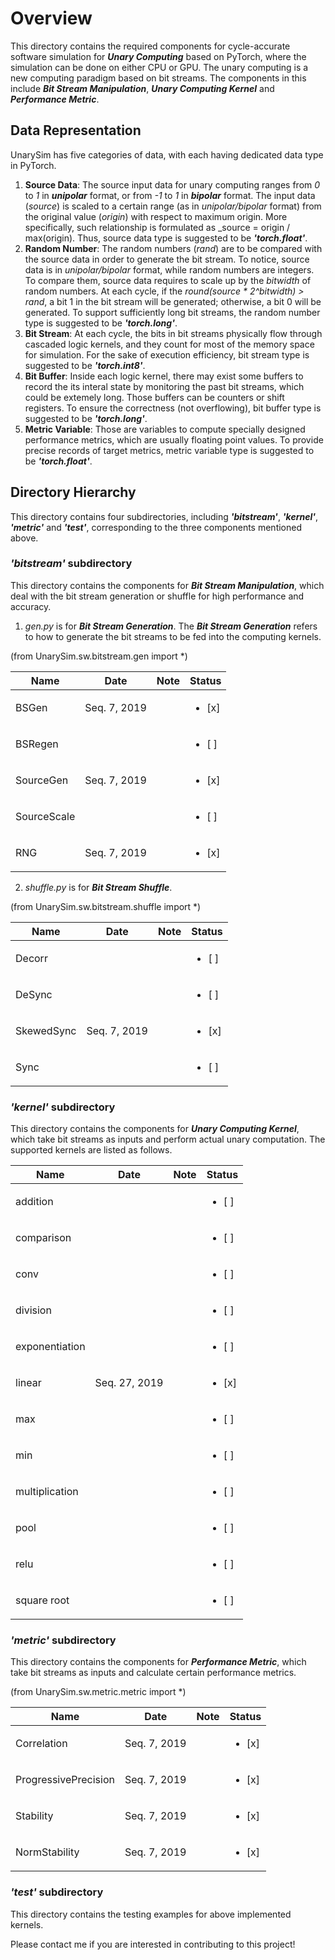 # Overview
This directory contains the required components for cycle-accurate software simulation for _**Unary Computing**_ based on PyTorch, where the simulation can be done on either CPU or GPU. The unary computing is a new computing paradigm based on bit streams.
The components in this include _**Bit Stream Manipulation**_, _**Unary Computing Kernel**_ and _**Performance Metric**_.

## Data Representation
UnarySim has five categories of data, with each having dedicated data type in PyTorch.
1. **Source Data**: The source input data for unary computing ranges from _0_ to _1_ in _**unipolar**_ format, or from _-1_ to _1_ in _**bipolar**_ format. The input data (_source_) is scaled to a certain range (as in _unipolar/bipolar_ format) from the original value (_origin_) with respect to maximum origin. More specifically, such relationship is formulated as _source = origin / max(origin). Thus, source data type is suggested to be _**'torch.float'**_.
2. **Random Number**: The random numbers (_rand_) are to be compared with the source data in order to generate the bit stream. To notice, source data is in _unipolar/bipolar_ format, while random numbers are integers. To compare them, source data requires to scale up by the _bitwidth_ of random numbers. At each cycle, if the _round(source * 2^bitwidth) > rand_, a bit 1 in the bit stream will be generated; otherwise, a bit 0 will be generated. To support sufficiently long bit streams, the random number type is suggested to be _**'torch.long'**_.
3. **Bit Stream**: At each cycle, the bits in bit streams physically flow through cascaded logic kernels, and they count for most of the memory space for simulation. For the sake of execution efficiency, bit stream type is suggested to be _**'torch.int8'**_.
4. **Bit Buffer**: Inside each logic kernel, there may exist some buffers to record the its interal state by monitoring the past bit streams, which could be extemely long. Those buffers can be counters or shift registers. To ensure the correctness (not overflowing), bit buffer type is suggested to be _**'torch.long'**_.
5. **Metric Variable**: Those are variables to compute specially designed performance metrics, which are usually floating point values. To provide precise records of target metrics, metric variable type is suggested to be _**'torch.float'**_.

## Directory Hierarchy
This directory contains four subdirectories, including _**'bitstream'**_, _**'kernel'**_,  _**'metric'**_ and _**'test'**_, corresponding to the three components mentioned above.

### _'bitstream'_ subdirectory
This directory contains the components for _**Bit Stream Manipulation**_, which deal with the bit stream generation or shuffle for high performance and accuracy.

1. _gen.py_ is for _**Bit Stream Generation**_. The _**Bit Stream Generation**_ refers to how to generate the bit streams to be fed into the computing kernels.

(from UnarySim.sw.bitstream.gen import \*)

| Name                 | Date          | Note          | Status                 |
| -------------------- | ------------- | ------------- | ---------------------- |
| BSGen                | Seq. 7, 2019  |               | <ul><li>[x] </li></ul> |
| BSRegen              |               |               | <ul><li>[ ] </li></ul> |
| SourceGen            | Seq. 7, 2019  |               | <ul><li>[x] </li></ul> |
| SourceScale          |               |               | <ul><li>[ ] </li></ul> |
| RNG                  | Seq. 7, 2019  |               | <ul><li>[x] </li></ul> |


2. _shuffle.py_ is for _**Bit Stream Shuffle**_.

(from UnarySim.sw.bitstream.shuffle import \*)

| Name                 | Date          | Note          | Status                 |
| -------------------- | ------------- | ------------- | ---------------------- |
| Decorr               |               |               | <ul><li>[ ] </li></ul> |
| DeSync               |               |               | <ul><li>[ ] </li></ul> |
| SkewedSync           | Seq. 7, 2019  |               | <ul><li>[x] </li></ul> |
| Sync                 |               |               | <ul><li>[ ] </li></ul> |


### _'kernel'_ subdirectory
This directory contains the components for _**Unary Computing Kernel**_, which take bit streams as inputs and perform actual unary computation. The supported kernels are listed as follows.

| Name                 | Date          | Note          | Status                 |
| -------------------- | ------------- | ------------- | ---------------------- |
| addition             |               |               | <ul><li>[ ] </li></ul> |
| comparison           |               |               | <ul><li>[ ] </li></ul> |
| conv                 |               |               | <ul><li>[ ] </li></ul> |
| division             |               |               | <ul><li>[ ] </li></ul> |
| exponentiation       |               |               | <ul><li>[ ] </li></ul> |
| linear               | Seq. 27, 2019 |               | <ul><li>[x] </li></ul> |
| max                  |               |               | <ul><li>[ ] </li></ul> |
| min                  |               |               | <ul><li>[ ] </li></ul> |
| multiplication       |               |               | <ul><li>[ ] </li></ul> |
| pool                 |               |               | <ul><li>[ ] </li></ul> |
| relu                 |               |               | <ul><li>[ ] </li></ul> |
| square root          |               |               | <ul><li>[ ] </li></ul> |


### _'metric'_ subdirectory
This directory contains the components for  _**Performance Metric**_, which take bit streams as inputs and calculate certain performance metrics.

(from UnarySim.sw.metric.metric import \*)

| Name                 | Date          | Note          | Status                 |
| -------------------- | ------------- | ------------- | ---------------------- |
| Correlation          | Seq. 7, 2019  |               | <ul><li>[x] </li></ul> |
| ProgressivePrecision | Seq. 7, 2019  |               | <ul><li>[x] </li></ul> |
| Stability            | Seq. 7, 2019  |               | <ul><li>[x] </li></ul> |
| NormStability        | Seq. 7, 2019  |               | <ul><li>[x] </li></ul> |


### _'test'_ subdirectory
This directory contains the testing examples for above implemented kernels.


Please contact me if you are interested in contributing to this project!
